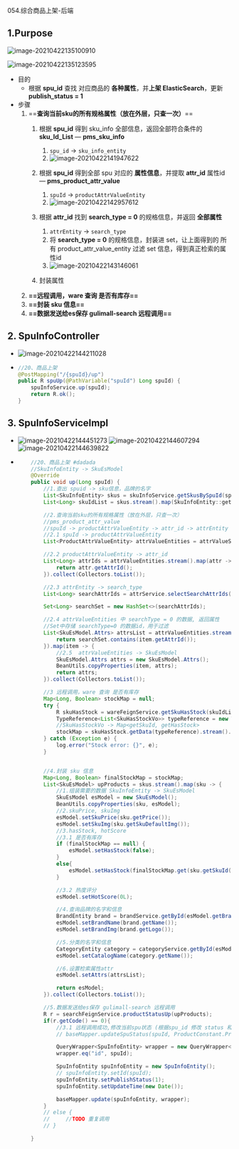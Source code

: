 054.综合商品上架-后端

## 1.Purpose

![image-20210422135100910](https://raw.githubusercontent.com/TWDH/Leetcode-From-Zero/pictures/img/image-20210422135100910.png)

![image-20210422135123595](https://raw.githubusercontent.com/TWDH/Leetcode-From-Zero/pictures/img/image-20210422135123595.png)

* 目的
  * 根据 **spu_id** 查找 对应商品的 **各种属性**，并**上架 ElasticSearch**，更新 **publish_status = 1**
* 步骤
  1. ==**查询当前sku的所有规格属性（放在外层，只查一次）**==
     1. 根据 **spu_id** 得到 sku_info 全部信息，返回全部符合条件的 **sku_Id_List**   —   **pms_sku_info**
        1. `spu_id` -> `sku_info_entity`
        2. ![image-20210422141947622](https://raw.githubusercontent.com/TWDH/Leetcode-From-Zero/pictures/img/image-20210422141947622.png)
           
     2. 根据  **spu_id** 得到全部 spu 对应的 **属性信息**，并提取 **attr_id** 属性id    —   **pms_product_attr_value**
        1. `spuId` -> `productAttrValueEntity`
        2. ![image-20210422142957612](https://raw.githubusercontent.com/TWDH/Leetcode-From-Zero/pictures/img/image-20210422142957612.png)
     3. 根据 **attr_id** 找到 **search_type = 0** 的规格信息，并返回 **全部属性**
        1. `attrEntity` -> `search_type`
        2. 将 **search_type = 0** 的规格信息，封装进 set，让上面得到的 所有 product_attr_value_entity 过滤 set 信息，得到真正检索的属性id
        3. ![image-20210422143146061](https://raw.githubusercontent.com/TWDH/Leetcode-From-Zero/pictures/img/image-20210422143146061.png)
     4. 封装属性
  2. **==远程调用，ware 查询 是否有库存==**
  3. **==封装 sku 信息==**
  4. **==数据发送给es保存 gulimall-search 远程调用==**

## 2. SpuInfoController

* ![image-20210422144211028](https://raw.githubusercontent.com/TWDH/Leetcode-From-Zero/pictures/img/image-20210422144211028.png)

* ```java
  //20、商品上架
  @PostMapping("/{spuId}/up")
  public R spuUp(@PathVariable("spuId") Long spuId) {
      spuInfoService.up(spuId);
      return R.ok();
  }
  ```

## 3. SpuInfoServiceImpl

* ![image-20210422144451273](https://raw.githubusercontent.com/TWDH/Leetcode-From-Zero/pictures/img/image-20210422144451273.png)
  ![image-20210422144607294](https://raw.githubusercontent.com/TWDH/Leetcode-From-Zero/pictures/img/image-20210422144607294.png)![image-20210422144639822](https://raw.githubusercontent.com/TWDH/Leetcode-From-Zero/pictures/img/image-20210422144639822.png)

  

* ```java
      //20、商品上架 #dadada
      //SkuInfoEntity -> SkuEsModel
      @Override
      public void up(Long spuId) {
          //1.查出 spuid -> sku信息，品牌的名字
          List<SkuInfoEntity> skus = skuInfoService.getSkusBySpuId(spuId);
          List<Long> skuIdList = skus.stream().map(SkuInfoEntity::getSkuId).collect(Collectors.toList());
  
          //2.查询当前sku的所有规格属性（放在外层，只查一次）
          //pms_product_attr_value
          //spuId -> productAttrValueEntity -> attr_id -> attrEntity -> search_type
          //2.1 spuId -> productAttrValueEntity
          List<ProductAttrValueEntity> attrValueEntities = attrValueService.baseAttrlistforspu(spuId);
  
          //2.2 productAttrValueEntity -> attr_id
          List<Long> attrIds = attrValueEntities.stream().map(attr -> {
              return attr.getAttrId();
          }).collect(Collectors.toList());
  
          //2.3 attrEntity -> search_type
          List<Long> searchAttrIds = attrService.selectSearchAttrIds(attrIds);
  
          Set<Long> searchSet = new HashSet<>(searchAttrIds);
  
          //2.4 attrValueEntities 中 searchType = 0 的数据, 返回属性
          //Set中存储 searchType=0 的数据id，用于过滤
          List<SkuEsModel.Attrs> attrsList = attrValueEntities.stream().filter(item -> {
              return searchSet.contains(item.getAttrId());
          }).map(item -> {
              //2.5  attrValueEntities -> SkuEsModel
              SkuEsModel.Attrs attrs = new SkuEsModel.Attrs();
              BeanUtils.copyProperties(item, attrs);
              return attrs;
          }).collect(Collectors.toList());
  
          //3 远程调用，ware 查询 是否有库存
          Map<Long, Boolean> stockMap = null;
          try {
              R skuHasStock = wareFeignService.getSkuHasStock(skuIdList);
              TypeReference<List<SkuHasStockVo>> typeReference = new TypeReference<List<SkuHasStockVo>>(){};
              //SkuHasStockVo -> Map<getSkuId, getHasStock>
              stockMap = skuHasStock.getData(typeReference).stream().collect(Collectors.toMap(SkuHasStockVo::getSkuId, SkuHasStockVo::getHasStock));
          } catch (Exception e) {
              log.error("Stock error: {}", e);
          }
  
  
          //4.封装 sku 信息
          Map<Long, Boolean> finalStockMap = stockMap;
          List<SkuEsModel> upProducts = skus.stream().map(sku -> {
              //1.组装需要的数据 SkuInfoEntity -> SkuEsModel
              SkuEsModel esModel = new SkuEsModel();
              BeanUtils.copyProperties(sku, esModel);
              //2.skuPrice, skuImg
              esModel.setSkuPrice(sku.getPrice());
              esModel.setSkuImg(sku.getSkuDefaultImg());
              //3.hasStock, hotScore
              //3.1 是否有库存
              if (finalStockMap == null) {
                  esModel.setHasStock(false);
              }
              else{
                  esModel.setHasStock(finalStockMap.get(sku.getSkuId()));
              }
  
              //3.2 热度评分
              esModel.setHotScore(0L);
  
              //4.查询品牌的名字和信息
              BrandEntity brand = brandService.getById(esModel.getBrandId());
              esModel.setBrandName(brand.getName());
              esModel.setBrandImg(brand.getLogo());
  
              //5.分类的名字和信息
              CategoryEntity category = categoryService.getById(esModel.getCatalogId());
              esModel.setCatalogName(category.getName());
  
              //6.设置检索属性attr
              esModel.setAttrs(attrsList);
  
              return esModel;
          }).collect(Collectors.toList());
  
          //5.数据发送给es保存 gulimall-search 远程调用
          R r = searchFeignService.productStatusUp(upProducts);
          if(r.getCode() == 0){
              //3.1 远程调用成功,修改当前spu状态 (根据spu_id 修改 status 和 update-time)
              // baseMapper.updateSpuStatus(spuId, ProductConstant.ProductStatusEnum.SPU_UP.getCode());
  
              QueryWrapper<SpuInfoEntity> wrapper = new QueryWrapper<>();
              wrapper.eq("id", spuId);
  
              SpuInfoEntity spuInfoEntity = new SpuInfoEntity();
              // spuInfoEntity.setId(spuId);
              spuInfoEntity.setPublishStatus(1);
              spuInfoEntity.setUpdateTime(new Date());
  
              baseMapper.update(spuInfoEntity, wrapper);
          }
          // else {
          //     //TODO 重复调用
          // }
  
      }
  ```











